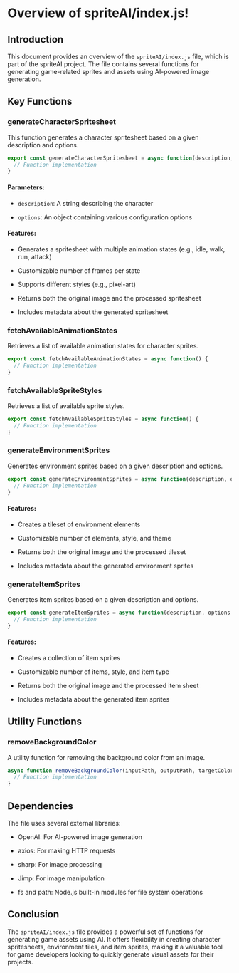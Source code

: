 # Overview of spriteAI/index.js!

## Introduction

This document provides an overview of the `spriteAI/index.js` file, which is part of the spriteAI project. The file contains several functions for generating game-related sprites and assets using AI-powered image generation.

## Key Functions

### generateCharacterSpritesheet

This function generates a character spritesheet based on a given description and options.

```javascript
export const generateCharacterSpritesheet = async function(description, options = {}) {
  // Function implementation
}
```

#### Parameters:

* `description`: A string describing the character

* `options`: An object containing various configuration options

#### Features:

* Generates a spritesheet with multiple animation states (e.g., idle, walk, run, attack)

* Customizable number of frames per state

* Supports different styles (e.g., pixel-art)

* Returns both the original image and the processed spritesheet

* Includes metadata about the generated spritesheet

### fetchAvailableAnimationStates

Retrieves a list of available animation states for character sprites.

```javascript
export const fetchAvailableAnimationStates = async function() {
  // Function implementation
}
```

### fetchAvailableSpriteStyles

Retrieves a list of available sprite styles.

```javascript
export const fetchAvailableSpriteStyles = async function() {
  // Function implementation
}
```

### generateEnvironmentSprites

Generates environment sprites based on a given description and options.

```javascript
export const generateEnvironmentSprites = async function(description, options = {}) {
  // Function implementation
}
```

#### Features:

* Creates a tileset of environment elements

* Customizable number of elements, style, and theme

* Returns both the original image and the processed tileset

* Includes metadata about the generated environment sprites

### generateItemSprites

Generates item sprites based on a given description and options.

```javascript
export const generateItemSprites = async function(description, options = {}) {
  // Function implementation
}
```

#### Features:

* Creates a collection of item sprites

* Customizable number of items, style, and item type

* Returns both the original image and the processed item sheet

* Includes metadata about the generated item sprites

## Utility Functions

### removeBackgroundColor

A utility function for removing the background color from an image.

```javascript
async function removeBackgroundColor(inputPath, outputPath, targetColor, colorThreshold = 0, options = {}) {
  // Function implementation
}
```

## Dependencies

The file uses several external libraries:

* OpenAI: For AI-powered image generation

* axios: For making HTTP requests

* sharp: For image processing

* Jimp: For image manipulation

* fs and path: Node.js built-in modules for file system operations

## Conclusion

The `spriteAI/index.js` file provides a powerful set of functions for generating game assets using AI. It offers flexibility in creating character spritesheets, environment tiles, and item sprites, making it a valuable tool for game developers looking to quickly generate visual assets for their projects.
